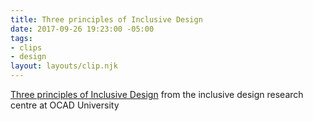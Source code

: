 ```yaml
---
title: Three principles of Inclusive Design
date: 2017-09-26 19:23:00 -05:00
tags:
- clips
- design
layout: layouts/clip.njk
---
```


[Three principles of Inclusive Design](https://idrc.ocadu.ca/index.php/resources/idrc-online/library-of-papers/443-whatisinclusivedesign) from the inclusive design research centre at OCAD University